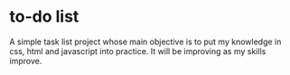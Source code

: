 # to-do list
A simple task list project whose main objective is to put my knowledge in css, html and javascript into practice. It will be improving as my skills improve.

